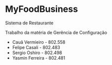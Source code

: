 # MyFoodBusiness

Sistema de Restaurante

Trabalho da matéria de Gerência de Configuração

- Cauã Vermieiro - 802.558
- Felipe Casali - 802.483
- Sergio Oshiro - 802.498
- Yasmin Ferreira - 802.481

